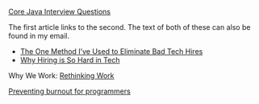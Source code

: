 [Core Java Interview Questions](http://www.tutorialspoint.com/articles/core-java-interview-questions)

The first article links to the second.  The text of both of these can also be found in my email.
* [The One Method I’ve Used to Eliminate Bad Tech Hires](https://medium.com/@ayasin/the-one-method-to-eliminate-bad-tech-hires-630d539b2e1d)
* [Why Hiring is So Hard in Tech](https://medium.com/javascript-scene/why-hiring-is-so-hard-in-tech-c462c3230017)

Why We Work: [Rethinking Work](https://www.nytimes.com/2015/08/30/opinion/sunday/rethinking-work.html)

[Preventing burnout for programmers](https://medium.com/@karolisram/preventing-burnout-for-programmers-12b4968adbaa)